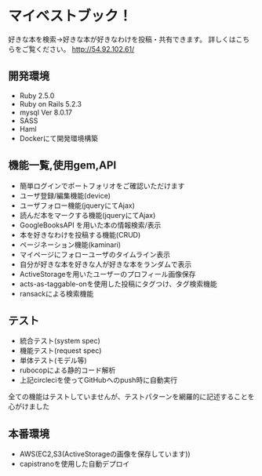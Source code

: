 # マイベストブック！

好きな本を検索→好きな本が好きなわけを投稿・共有できます。
詳しくはこちらをご覧ください。
<http://54.92.102.61/>

## 開発環境
- Ruby 2.5.0
- Ruby on Rails 5.2.3
- mysql  Ver 8.0.17
- SASS
- Haml
- Dockerにて開発環境構築

## 機能一覧,使用gem,API
- 簡単ログインでポートフォリオをご確認いただけます
- ユーザ登録/編集機能(device)
- ユーザフォロー機能(jqueryにてAjax)
- 読んだ本をマークする機能(jqueryにてAjax)
- GoogleBooksAPI を用いた本の情報検索/表示
- 本を好きなわけを投稿する機能(CRUD)
- ページネーション機能(kaminari)
- マイページにフォローユーザのタイムライン表示
- 自分が好きな本を好きな人が好きな本をランダムで表示
- ActiveStorageを用いたユーザーのプロフィール画像保存
- acts-as-taggable-onを使用した投稿にタグつけ、タグ検索機能
- ransackによる検索機能

## テスト
- 統合テスト(system spec)
- 機能テスト(request spec)
- 単体テスト(モデル等)
- rubocopによる静的コード解析
- 上記circleciを使ってGitHubへのpush時に自動実行

全ての機能はテストしていませんが、テストパターンを網羅的に記述することを心がけました

## 本番環境
- AWS(EC2,S3(ActiveStorageの画像を保存しています))
- capistranoを使用した自動デプロイ